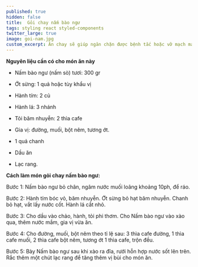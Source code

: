 ```yaml
---
published: true
hidden: false
title:  Gỏi chay nấm bào ngư
tags: styling react styled-components
twitter_large: true
image: goi-nam.jpg
custom_excerpt: Ăn chay sẽ giúp ngăn chặn được bệnh tắc hoặc vỡ mạch máu ở người tăng huyết áp, hạn chế tai biến nhồi máu cơ tim.
---
```


**Nguyên liệu cần có cho món ăn này**

+ Nấm bào ngư (nấm sò) tươi: 300 gr

+ Ớt sừng: 1 quả hoặc tùy khẩu vị

+ Hành tím: 2 củ

+ Hành lá: 3 nhánh

+ Tỏi băm nhuyễn: 2 thìa cafe

+ Gia vị: đường, muối, bột nêm, tương ớt.

+ 1 quả chanh

+ Dầu ăn

+ Lạc rang.

**Cách làm món gỏi chay nấm bào ngư:**

Bước 1: Nấm bào ngư bỏ chân, ngâm nước muối loãng khoảng 10ph, để ráo.

Bước 2: Hành tím bóc vỏ, băm nhuyễn. Ớt sừng bỏ hạt băm nhuyễn. Chanh bỏ hạt, vắt lấy nước cốt. Hành lá cắt nhỏ.

Bước 3: Cho dầu vào chảo, hành, tỏi phi thơm. Cho Nấm bào ngư vào xào qua, thêm nước mắm, gia vị vừa ăn.

Bước 4: Cho đường, muối, bột nêm theo tỉ lệ sau: 3 thìa cafe đường, 1 thìa cafe muối, 2 thìa cafe bột nêm, tương ớt 1 thìa cafe, trộn đều.

Bước 5: Bày Nấm bào ngư sau khi xào ra đĩa, rưới hỗn hợp nước sốt lên trên. Rắc thêm một chút lạc rang để tăng thêm vị bùi cho món ăn.
